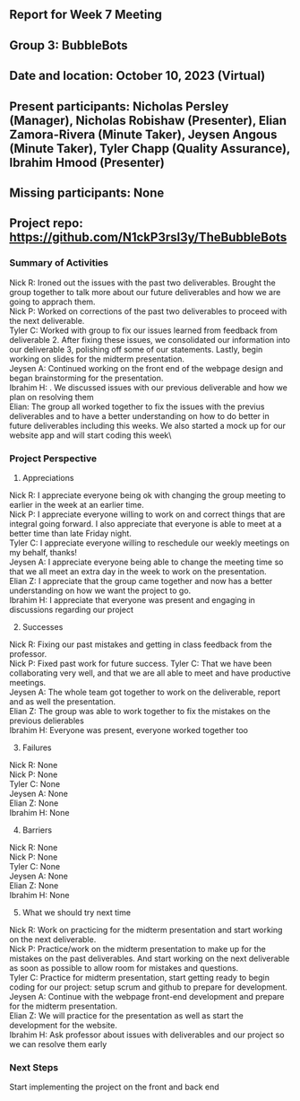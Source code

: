 ## Report for Week 7 Meeting
## Group 3: BubbleBots
## Date and location: October 10, 2023 (Virtual)
## Present participants: Nicholas Persley (Manager), Nicholas Robishaw (Presenter), Elian Zamora-Rivera (Minute Taker), Jeysen Angous (Minute Taker), Tyler Chapp (Quality Assurance), Ibrahim Hmood (Presenter)
## Missing participants: None
## Project repo: https://github.com/N1ckP3rsl3y/TheBubbleBots

### Summary of Activities

Nick R: Ironed out the issues with the past two deliverables. Brought the group together to talk more about our future deliverables and how we are going to apprach them. \
Nick P: Worked on corrections of the past two deliverables to proceed with the next deliverable.\
Tyler C: Worked with group to fix our issues learned from feedback from deliverable 2. After fixing these issues, we consolidated our information into our deliverable 3, polishing off some of our statements. Lastly, begin working on slides for the midterm presentation.\
Jeysen A: Continued working on the front end of the webpage design and began brainstorming for the presentation. \
Ibrahim H: . We discussed issues with our previous deliverable and how we plan on resolving them\
Elian: The group all worked together to fix the issues with the previus deliverables and to have a better understanding on how to do better in future deliverables including this weeks. We also started a mock up for our website app and will start coding this week\


### Project Perspective
1. Appreciations

  Nick R: I appreciate everyone being ok with changing the group meeting to earlier in the week at an earlier time. \
  Nick P: I appreciate everyone willing to work on and correct things that are integral going forward. I also appreciate that everyone is able to meet at a better time than late Friday night. \
  Tyler C: I appreciate everyone willing to reschedule our weekly meetings on my behalf, thanks! \
  Jeysen A: I appreciate everyone being able to change the meeting time so that we all meet an extra day in the week to work on the 
            presentation. \
  Elian Z: I appreciate that the group came together and now has a better understanding on how we want the project to go. \
  Ibrahim H: I appreciate that everyone was present and engaging in discussions regarding our project

2. Successes

  Nick R: Fixing our past mistakes and getting in class feedback from the professor. \
  Nick P: Fixed past work for future success.
  Tyler C: That we have been collaborating very well, and that we are all able to meet and have productive meetings. \
  Jeysen A: The whole team got together to work on the deliverable, report and as well the presentation. \
  Elian Z: The group was able to work together to fix the mistakes on the previous delierables \
  Ibrahim H: Everyone was present, everyone worked together too

  
3. Failures

  Nick R: None\
  Nick P: None\
  Tyler C: None\
  Jeysen A: None\
  Elian Z: None\
  Ibrahim H: None

4. Barriers

  Nick R: None\
  Nick P: None\
  Tyler C: None\
  Jeysen A: None\
  Elian Z: None\
  Ibrahim H: None

5. What we should try next time
   
Nick R: Work on practicing for the midterm presentation and start working on the next deliverable. \
Nick P: Practice/work on the midterm presentation to make up for the mistakes on the past deliverables. And start working on the next deliverable as soon as possible to allow room for mistakes and questions. \
Tyler C: Practice for midterm presentation, start getting ready to begin coding for our project: setup scrum and github to prepare for development. \
Jeysen A: Continue with the webpage front-end development and prepare for the midterm presentation. \
Elian Z: We will practice for the presentation as well as start the development for the website. \
Ibrahim H: Ask professor about issues with deliverables and our project so we can resolve them early


### Next Steps

Start implementing the project on the front and back end

